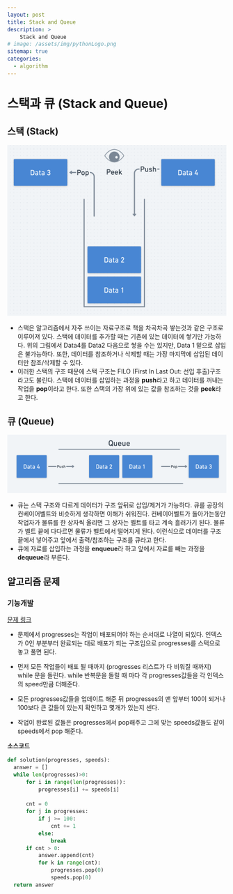```yaml
---
layout: post
title: Stack and Queue
description: >
    Stack and Queue
# image: /assets/img/pythonLogo.png
sitemap: true
categories:
  - algorithm
---
```

# 스택과 큐 (Stack and Queue)

## 스택 (Stack)

![](../../assets/img/algorithm/stack.png)
- 스택은 알고리즘에서 자주 쓰이는 자료구조로 책을 차곡차곡 쌓는것과 같은 구조로 이루어져 있다. 스택에 데이터를 추가할 때는 기존에 있는 데이터에 쌓기만 가능하다. 위의 그림에서 Data4를 Data2 다음으로 쌓을 수는 있지만, Data 1 밑으로 삽입은 불가능하다. 또한, 데이터를 참조하거나 삭제할 때는 가장 마지막에 삽입된 데이터만 참조/삭제할 수 있다. 
- 이러한 스택의 구조 때문에 스택 구조는 FILO (First In Last Out: 선입 후출)구조라고도 불린다. 스택에 데이터를 삽입하는 과정을 **push**라고 하고 데이터를 꺼내는 작업을 **pop**이라고 한다. 또한 스택의 가장 위에 있는 값을 참조하는 것을 **peek**라고 한다.

## 큐 (Queue)
![queue](../../assets/img/algorithm/queue.png)
- 큐는 스택 구조와 다르게 데이터가 구조 앞뒤로 삽입/제거가 가능하다. 큐를 공장의 컨베이어벨트와 비슷하게 생각하면 이해가 쉬워진다. 컨베이어벨트가 돌아가는동안 작업자가 물류를 한 상자씩 올리면 그 상자는 벨트를 타고 계속 흘러가기 된다. 물류가 벨트 끝에 다다르면 물류가 벨트에서 떨어지게 된다. 이런식으로 데이터를 구조 끝에서 넣어주고 앞에서 출력/참조하는 구조를 큐라고 한다. 
- 큐에 자료를 삽입하는 과정을 **enqueue**라 하고 앞에서 자료를 빼는 과정을 **dequeue**라 부른다. 

## 알고리즘 문제

### 기능개발

[문제 링크](https://programmers.co.kr/learn/courses/30/lessons/42586)

- 문제에서 progresses는 작업이 배포되어야 하는 순서대로 나열이 되있다. 인덱스가 0인 부분부터 완료되는 대로 배포가 되는 구조임으로 progresses를 스택으로 놓고 풀면 된다. 

- 먼저 모든 작업들이 배포 될 때까지 (progresses 리스트가 다 비워질 때까지) while 문을 돌린다. while 반복문을 돌릴 때 마다 각 progresses값들을 각 인덱스의 speed만큼 더해준다. 
- 모든 progresses값들을 업데이트 해준 뒤 progresses의 맨 앞부터 100이 되거나 100보다 큰 값들이 있는지 확인하고 몇개가 있는지 센다. 
- 작업이 완료된 값들은 progresses에서 pop해주고 그에 맞는 speeds값들도 같이 speeds에서 pop 해준다.

**소스코드**
  ```python
  def solution(progresses, speeds):
    answer = []
    while len(progresses)>0:
        for i in range(len(progresses)):
            progresses[i] += speeds[i]

        cnt = 0
        for j in progresses:
            if j >= 100:
                cnt += 1
            else:
                break
        if cnt > 0:
            answer.append(cnt)
            for k in range(cnt):
                progresses.pop(0)
                speeds.pop(0)
    return answer
  ``` 

## 